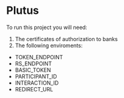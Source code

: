 # Plutus
To run this project you will need:
1. The certificates of authorization to banks
2. The following enviroments:
- TOKEN_ENDPOINT
- RS_ENDPOINT
- BASIC_TOKEN
- PARTICIPANT_ID
- INTERACTION_ID
- REDIRECT_URL

